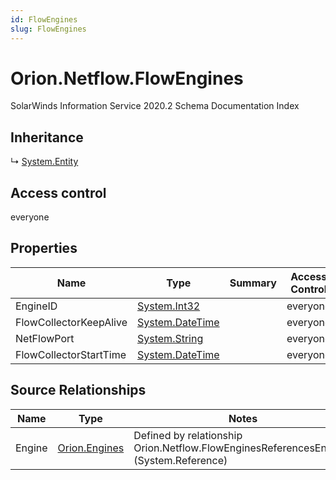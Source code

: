 ```yaml
---
id: FlowEngines
slug: FlowEngines
---
```


# Orion.Netflow.FlowEngines

SolarWinds Information Service 2020.2 Schema Documentation Index

## Inheritance

↳ [System.Entity](./../System/Entity)

## Access control

everyone

## Properties

| Name | Type | Summary | Access Control |
| ------ | ------ | ------ | ------ |
| EngineID | [System.Int32](https://docs.microsoft.com/en-us/dotnet/api/system.int32) |  | everyone |
| FlowCollectorKeepAlive | [System.DateTime](https://docs.microsoft.com/en-us/dotnet/api/system.datetime) |  | everyone |
| NetFlowPort | [System.String](https://docs.microsoft.com/en-us/dotnet/api/system.string) |  | everyone |
| FlowCollectorStartTime | [System.DateTime](https://docs.microsoft.com/en-us/dotnet/api/system.datetime) |  | everyone |

## Source Relationships

| Name | Type | Notes |
| ------ | ------ | ------ |
| Engine | [Orion.Engines](./../Orion/Engines) | Defined by relationship Orion.Netflow.FlowEnginesReferencesEngines (System.Reference) |

